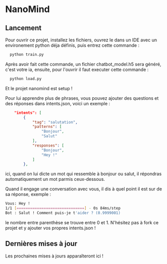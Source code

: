 
# NanoMind




## Lancement

Pour ouvrir ce projet, installez les fichiers, ouvrez le dans un IDE avec un environement python déja définis, puis entrez cette commande :

```bash
  python train.py
```

Après avoir fait cette commande, un fichier chatbot_model.h5 sera généré, c'est votre ia, ensuite, pour l'ouvrir il faut executer cette commande : 

```bash
  python load.py
```

Et le projet nanomind est setup !

Pour lui apprendre plus de phrases, vous pouvez ajouter des questions et des réponses dans intents.json, voici un exemple : 

```json
    "intents": [
        {
            "tag": "salutation",
            "patterns": [
                "Bonjour",
                "Salut"
            ],
            "responses": [
                "Bonjour",
                "Hey !"
            ]
        },
```

ici, quand on lui dicte un mot qui ressemble à bonjour ou salut, il répondras automatiquement un mot parmis ceux-dessous.

Quand il engage une conversation avec vous, il dis à quel point il est sur de sa réponse, exemple : 

```bash
Vous: Hey !
1/1 [==============================] - 0s 84ms/step
Bot : Salut ! Comment puis-je t'aider ? (0.9999001)
```

le nombre entre parenthèse se trouve entre 0 et 1.
N'hésitez pas à fork ce projet et y ajouter vos propres intents.json !



## Dernières mises à jour

Les prochaines mises à jours apparaîteront ici !
